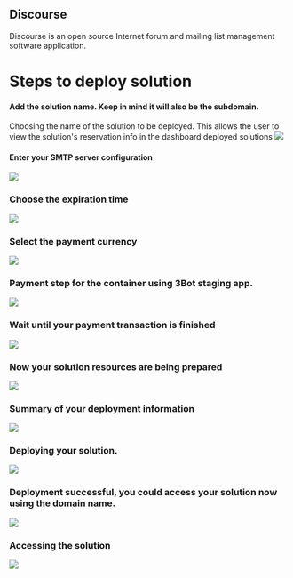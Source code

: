 ## Discourse
Discourse is an open source Internet forum and mailing list management software application.

# Steps to deploy solution

#### Add the solution name. Keep in mind it will also be the subdomain.
Choosing the name of the solution to be deployed. This allows the user to view the solution's reservation info in the dashboard deployed solutions
![](cloud__discourse_1.png  )

#### Enter your SMTP server configuration
![](cloud__discourse_2.png  )

### Choose the expiration time
![](cloud__discourse_3.png  )

### Select the payment currency
![](cloud__discourse_4.png  )

### Payment step for the container using 3Bot staging app.
![](cloud__discourse_5.png  )

### Wait until your payment transaction is finished
![](cloud__discourse_6.png  )

### Now your solution resources are being prepared
![](cloud__discourse_7.png  )

### Summary of your deployment information
![](cloud__discourse_8.png  )

### Deploying your solution.
![](cloud__discourse_9.png  )

### Deployment successful, you could access your solution now using the domain name.
![](cloud__discourse_10.png  )

### Accessing the solution
![](cloud__discourse_11.png  )